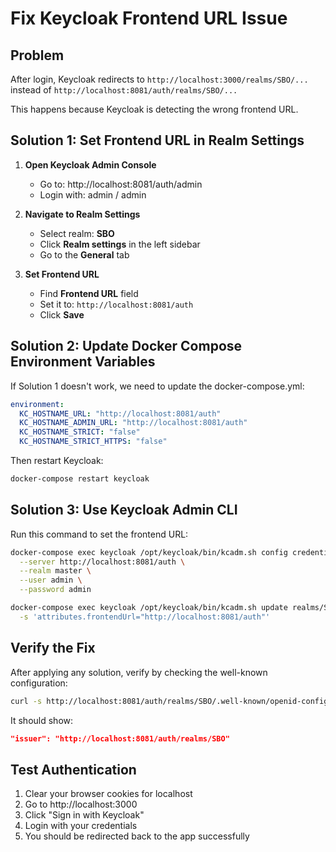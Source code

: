 # Fix Keycloak Frontend URL Issue

## Problem

After login, Keycloak redirects to `http://localhost:3000/realms/SBO/...` instead of `http://localhost:8081/auth/realms/SBO/...`

This happens because Keycloak is detecting the wrong frontend URL.

## Solution 1: Set Frontend URL in Realm Settings

1. **Open Keycloak Admin Console**

   - Go to: http://localhost:8081/auth/admin
   - Login with: admin / admin

2. **Navigate to Realm Settings**

   - Select realm: **SBO**
   - Click **Realm settings** in the left sidebar
   - Go to the **General** tab

3. **Set Frontend URL**
   - Find **Frontend URL** field
   - Set it to: `http://localhost:8081/auth`
   - Click **Save**

## Solution 2: Update Docker Compose Environment Variables

If Solution 1 doesn't work, we need to update the docker-compose.yml:

```yaml
environment:
  KC_HOSTNAME_URL: "http://localhost:8081/auth"
  KC_HOSTNAME_ADMIN_URL: "http://localhost:8081/auth"
  KC_HOSTNAME_STRICT: "false"
  KC_HOSTNAME_STRICT_HTTPS: "false"
```

Then restart Keycloak:

```bash
docker-compose restart keycloak
```

## Solution 3: Use Keycloak Admin CLI

Run this command to set the frontend URL:

```bash
docker-compose exec keycloak /opt/keycloak/bin/kcadm.sh config credentials \
  --server http://localhost:8081/auth \
  --realm master \
  --user admin \
  --password admin

docker-compose exec keycloak /opt/keycloak/bin/kcadm.sh update realms/SBO \
  -s 'attributes.frontendUrl="http://localhost:8081/auth"'
```

## Verify the Fix

After applying any solution, verify by checking the well-known configuration:

```bash
curl -s http://localhost:8081/auth/realms/SBO/.well-known/openid-configuration | grep '"issuer"'
```

It should show:

```json
"issuer": "http://localhost:8081/auth/realms/SBO"
```

## Test Authentication

1. Clear your browser cookies for localhost
2. Go to http://localhost:3000
3. Click "Sign in with Keycloak"
4. Login with your credentials
5. You should be redirected back to the app successfully
